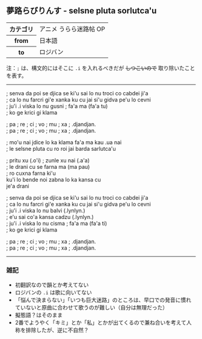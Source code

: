 ## 夢路らびりんす - selsne pluta sorlutca'u

<table>
<tr><th>カテゴリ</th><td>アニメ うらら迷路帖 OP</td></tr>
<tr><th>from</th><td>日本語</td></tr>
<tr><th>to</th><td>ロジバン</td></tr>
</table>

注：`;` は、構文的にはそこに `.i` を入れるべきだが ~~しつこいので~~ 取り除いたことを表す。

---

; senva da poi se djica se ki'u sai lo nu troci co cabdei ji'a  
; ca lo nu farcri gi'e xanka ku cu jai si'u gidva pe'u lo cevni  
; ju'i .i viska lo nu gusni ; fa'a ma (fa'a tu)  
; ko ge krici gi klama

; pa ; re ; ci ; vo ; mu ; xa ; .djandjan.  
; pa ; re ; ci ; vo ; mu ; xa ; .djandjan.

; mo'u nai jdice lo ka klama fa'a ma kau .ua nai  
; le selsne pluta cu ro roi jai barda sarlutca'u

; pritu xu (.o'i) ; zunle xu nai (.a'a)  
; le drani cu se farna ma (ma pau)  
; ro cuxna farna ki'u  
ku'i lo bende noi zabna lo ka kansa cu  
je'a drani

; senva da poi se djica se ki'u sai lo nu troci co cabdei ji'a  
; ca lo nu farcri gi'e xanka ku cu jai si'u gidva pe'u lo cevni  
; ju'i .i viska lo nu balvi (.lynlyn.)  
; e'u sai co'a kansa cadzu (.lynlyn.)  
; ju'i .i viska lo nu cisma ; fa'a ma (fa'a ti)  
; ko ge krici gi klama

; pa ; re ; ci ; vo ; mu ; xa ; .djandjan.  
; pa ; re ; ci ; vo ; mu ; xa ; .djandjan.

---

### 雑記

- 初翻訳なので韻とか考えてない
- ロジバンの `.i` は歌に向いてない
- 「悩んで決まらない」「いつも巨大迷路」のところは、早口での発音に慣れていないと原曲に合わせて歌うのが難しい（自分は無理だった）
- 擬態語？はそのまま
- 2番でようやく「キミ」とか「私」とかが出てくるので兼ね合いを考えて人称を排除したが、逆に不自然？
